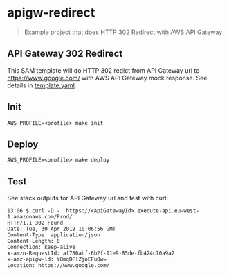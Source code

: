 # apigw-redirect
> Example project that does HTTP 302 Redirect with AWS API Gateway

## API Gateway 302 Redirect

This SAM template will do HTTP 302 redict from API Gateway url to https://www.google.com/ with AWS API Gateway mock response. See details in [template.yaml](template.yaml).

## Init

```
AWS_PROFILE=<profile> make init
```

## Deploy

```
AWS_PROFILE=<profile> make deploy
```

## Test

See stack outputs for API Gateway url and test with curl:

```
13:06 $ curl -D -  https://<ApiGatewayId>.execute-api.eu-west-1.amazonaws.com/Prod/
HTTP/1.1 302 Found
Date: Tue, 30 Apr 2019 10:06:56 GMT
Content-Type: application/json
Content-Length: 0
Connection: keep-alive
x-amzn-RequestId: af786abf-6b2f-11e9-85de-fb424c70a9a2
x-amz-apigw-id: Y8mqDFlZjoEFuQw=
Location: https://www.google.com/

```
